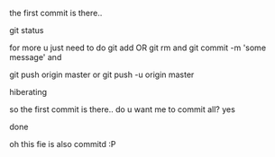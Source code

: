 
the first commit is there..

git status

for more u just need to do 
git add <somthing> OR git rm <filenames>
and 
git commit -m 'some message'
and

git push origin master
or
git push -u origin master

hiberating

so the first commit is there..
do u want me to commit all? yes

done

oh this fie is also commitd :P
